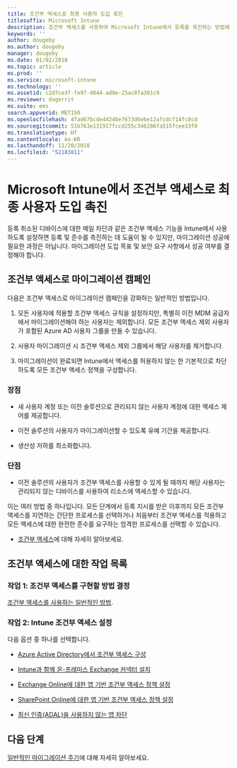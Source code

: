 ```yaml
---
title: 조건부 액세스로 최종 사용자 도입 촉진
titlesuffix: Microsoft Intune
description: 조건부 액세스를 사용하여 Microsoft Intune에서 등록을 촉진하는 방법에 대해 알아봅니다.
keywords: ''
author: dougeby
ms.author: dougeby
manager: dougeby
ms.date: 01/02/2018
ms.topic: article
ms.prod: ''
ms.service: microsoft-intune
ms.technology: ''
ms.assetid: c2d7ce3f-fe97-4044-ad9e-25ac8fa301c9
ms.reviewer: dagerrit
ms.suite: ems
search.appverid: MET150
ms.openlocfilehash: 4fad67bcde44246e7673d6ebe12afcdcf14fc8cd
ms.sourcegitcommit: 51b763e131917fccd255c346286fa515fcee33f0
ms.translationtype: HT
ms.contentlocale: ko-KR
ms.lasthandoff: 11/20/2018
ms.locfileid: "52183811"
---
```

# <a name="drive-end-user-adoption-with-conditional-access-in-microsoft-intune"></a>Microsoft Intune에서 조건부 액세스로 최종 사용자 도입 촉진

등록 취소된 디바이스에 대한 메일 차단과 같은 조건부 액세스 기능을 Intune에서 사용하도록 설정하면 등록 및 준수를 촉진하는 데 도움이 될 수 있지만, 마이그레이션 성공에 필요한 과정은 아닙니다. 마이그레이션 도입 목표 및 보안 요구 사항에서 성공 여부를 결정해야 합니다.

## <a name="migration-campaign-with-conditional-access"></a>조건부 액세스로 마이그레이션 캠페인

다음은 조건부 액세스로 마이그레이션 캠페인을 강화하는 일반적인 방법입니다.

1.  모든 사용자에 적용할 조건부 액세스 규칙을 설정하지만, 특별히 이전 MDM 공급자에서 마이그레이션해야 하는 사용자는 제외합니다. 모든 조건부 액세스 제외 사용자가 포함된 Azure AD 사용자 그룹을 만들 수 있습니다.

2.  사용자 마이그레이션 시 조건부 액세스 제외 그룹에서 해당 사용자를 제거합니다.

3.  마이그레이션이 완료되면 Intune에서 액세스를 허용하지 않는 한 기본적으로 차단하도록 모든 조건부 액세스 정책을 구성합니다.

### <a name="advantages"></a>장점

-   새 사용자 계정 또는 이전 솔루션으로 관리되지 않는 사용자 계정에 대한 액세스 제어를 제공합니다.

-   이전 솔루션의 사용자가 마이그레이션할 수 있도록 유예 기간을 제공합니다.

-   생산성 저하를 최소화합니다.

### <a name="disadvantages"></a>단점

-   이전 솔루션의 사용자가 조건부 액세스를 사용할 수 있게 될 때까지 해당 사용자는 관리되지 않는 디바이스를 사용하여 리소스에 액세스할 수 있습니다.


이는 여러 방법 중 하나입니다. 모든 단계에서 등록 지시를 받은 이후까지 모든 조건부 액세스를 지연하는 간단한 프로세스를 선택하거나 처음부터 조건부 액세스를 적용하고 모든 액세스에 대한 완전한 준수를 요구하는 엄격한 프로세스를 선택할 수 있습니다.

-   [조건부 액세스](conditional-access.md)에 대해 자세히 알아보세요.

## <a name="task-list-for-conditional-access"></a>조건부 액세스에 대한 작업 목록

### <a name="task-1-decide-how-you-are-going-to-implement-conditional-access"></a>작업 1: 조건부 액세스를 구현할 방법 결정

[조건부 액세스를 사용하는 일반적인 방법](conditional-access-intune-common-ways-use.md).

### <a name="task-2-set-up-intune-conditional-access"></a>작업 2: Intune 조건부 액세스 설정

다음 옵션 중 하나를 선택합니다.

-   [Azure Active Directory에서 조건부 액세스 구성](https://docs.microsoft.com/azure/active-directory/active-directory-conditional-access-azure-portal)

-   [Intune과 함께 온-프레미스 Exchange 커넥터 설치](exchange-connector-install.md)

-   [Exchange Online에 대한 앱 기반 조건부 액세스 정책 설정](app-based-conditional-access-intune-create.md)

-   [SharePoint Online에 대한 앱 기반 조건부 액세스 정책 설정](app-based-conditional-access-intune-create.md)

-   [최신 인증(ADAL)을 사용하지 않는 앱 차단](app-modern-authentication-block.md)

## <a name="next-steps"></a>다음 단계

[일반적인 마이그레이션 주기](migration-guide-cycle.md)에 대해 자세히 알아보세요.
